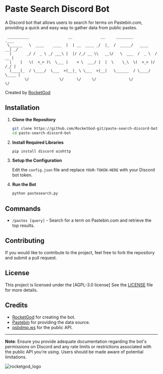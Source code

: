 # Paste Search Discord Bot

A Discord bot that allows users to search for terms on Pastebin.com, providing a quick and easy way to gather data from public pastes.

```
 __________                  __             __     ________             .___ 
 \______   \  ____    ____  |  | __  ____ _/  |_  /  _____/   ____    __| _/ 
  |       _/ /  _ \ _/ ___\ |  |/ /_/ __ \\   __\/   \  ___  /  _ \  / __ |  
  |    |   \(  <_> )\  \___ |    < \  ___/ |  |  \    \_\  \(  <_> )/ /_/ |  
  |____|_  / \____/  \___  >|__|_ \ \___  >|__|   \______  / \____/ \____ |  
         \/              \/      \/     \/               \/              \/  
```

Created by [RocketGod](https://github.com/RocketGod-git)

## Installation

1. **Clone the Repository**

    ```bash
    git clone https://github.com/RocketGod-git/paste-search-discord-bot.git
    cd paste-search-discord-bot
    ```

2. **Install Required Libraries**

    ```bash
    pip install discord aiohttp
    ```

3. **Setup the Configuration**

    Edit the `config.json` file and replace `YOUR-TOKEN-HERE` with your Discord bot token.

4. **Run the Bot**

    ```bash
    python pastesearch.py
    ```

## Commands

- `/pastes [query]` - Search for a term on Pastebin.com and retrieve the top results.

## Contributing

If you would like to contribute to the project, feel free to fork the repository and submit a pull request.

## License

This project is licensed under the [AGPL-3.0 license] See the [LICENSE](LICENSE) file for more details.

## Credits

- [RocketGod](https://github.com/RocketGod-git) for creating the bot.
- [Pastebin](https://pastebin.com/) for providing the data source.
- [psbdmp.ws](https://psbdmp.ws/) for the public API.

---

**Note**: Ensure you provide adequate documentation regarding the bot's permissions on Discord and any rate limits or restrictions associated with the public API you're using. Users should be made aware of potential limitations.

![rocketgod_logo](https://github.com/RocketGod-git/shodanbot/assets/57732082/7929b554-0fba-4c2b-b22d-6772d23c4a18)